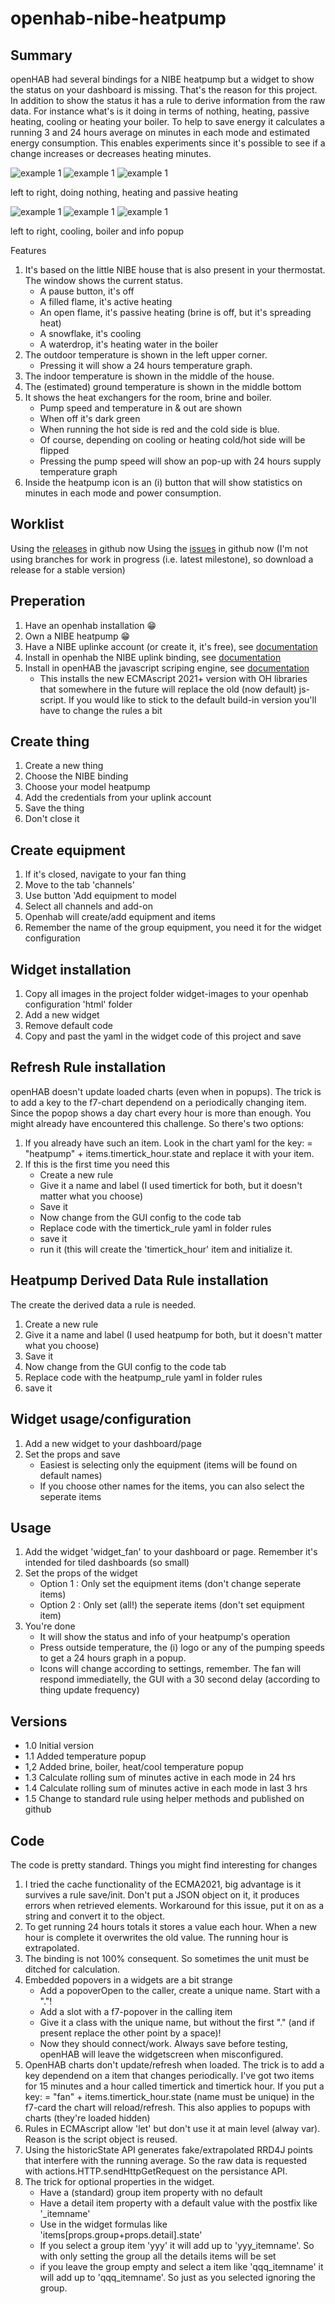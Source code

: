 # openhab-nibe-heatpump

## Summary
openHAB had several bindings for a NIBE heatpump but a widget to show the status on your dashboard is missing. That's the reason for this project. In addition to show the status it has a rule to derive information from the raw data. For instance what's is it doing in terms of nothing, heating, passive heating, cooling or heating your boiler. To help to save energy it calculates a running 3 and 24 hours average on minutes in each mode and estimated energy consumption. This enables experiments since it's possible to see if a change increases or decreases heating minutes.

![example 1](images-wiki/nb-o.png?raw=true)
![example 1](images-wiki/nb-h.png?raw=true)
![example 1](images-wiki/nb-p.png?raw=true)

left to right, doing nothing, heating and passive heating

![example 1](images-wiki/nb-c.png?raw=true)
![example 1](images-wiki/nb-b.png?raw=true)
![example 1](images-wiki/nb-pop.png?raw=true)

left to right, cooling, boiler and info popup

Features
1. It's based on the little NIBE house that is also present in your thermostat. The window shows the current status. 
	* A pause button, it's off
	* A filled flame, it's active heating
	* An open flame, it's passive heating (brine is off, but it's spreading heat)
	* A snowflake, it's cooling
	* A waterdrop, it's heating water in the boiler
2. The outdoor temperature is shown in the left upper corner.
	* Pressing it will show a 24 hours temperature graph.
2. The indoor temperature is shown in the middle of the house. 
3. The (estimated) ground temperature is shown in the middle bottom
4. It shows the heat exchangers for the room, brine and boiler.
	* Pump speed and temperature in & out are shown
	* When off it's dark green
	* When running the hot side is red and the cold side is blue.
	* Of course, depending on cooling or heating cold/hot side will be flipped
	* Pressing the pump speed will show an pop-up with 24 hours supply temperature graph
5. Inside the heatpump icon is an (i) button that will show statistics on minutes in each mode and power consumption.
	
## Worklist
Using the [releases](https://github.com/supersjellie/openhab-nibe-heatpump/releases) in github now
Using the [issues](https://github.com/supersjellie/openhab-nibe-heatpump/issues) in github now
(I'm not using branches for work in progress (i.e. latest milestone), so download a release for a stable version)

## Preperation
1. Have an openhab installation :grin:
2. Own a NIBE heatpump :grin:
3. Have a NIBE uplinke account (or create it, it's free), see [documentation](https://www.nibeuplink.com/)
4. Install in openhab the NIBE uplink binding, see [documentation](https://www.openhab.org/addons/bindings/nibeuplink/)
5. Install in openHAB the javascript scriping engine, see [documentation](http://hal9000:8080/settings/addons/automation-jsscripting)
	* This installs the new ECMAscript 2021+ version with OH libraries that somewhere in the future will replace the old (now default) js-script. If you would like to stick to the default build-in version you'll have to change the rules a bit	

## Create thing
1. Create a new thing
2. Choose the NIBE binding
3. Choose your model heatpump
4. Add the credentials from your uplink account
5. Save the thing 
6. Don't close it

## Create equipment
1. If it's closed, navigate to your fan thing
2. Move to the tab 'channels'
3. Use button 'Add equipment to model
4. Select all channels and add-on
5. Openhab will create/add equipment and items
6. Remember the name of the group equipment, you need it for the widget configuration

## Widget installation
1. Copy all images in the project folder widget-images to your openhab configuration 'html' folder 
1. Add a new widget
2. Remove default code
3. Copy and past the yaml in the widget code of this project and save

## Refresh Rule installation
openHAB doesn't update loaded charts (even when in popups). The trick is to add a key to the f7-chart dependend on a periodically changing item. Since the popop shows a day chart every hour is more  than enough. You might already have encountered this challenge. So there's two options:
1. If you already have such an item. Look in the chart yaml for the key: = "heatpump" + items.timertick_hour.state and replace it with your item.
2. If this is the first time you need this
	* Create a new rule
	* Give it a name and label (I used timertick for both, but it doesn't matter what you choose)
	* Save it
	* Now change from the GUI config to the code tab
	* Replace code with the timertick_rule yaml in folder rules 
	* save it
	* run it (this will create the 'timertick_hour' item and initialize it.

## Heatpump Derived Data Rule installation
The create the derived data a rule is needed.
1. Create a new rule
2. Give it a name and label (I used heatpump for both, but it doesn't matter what you choose)
3. Save it
4. Now change from the GUI config to the code tab
5. Replace code with the heatpump_rule yaml in folder rules 
6. save it

## Widget usage/configuration
1. Add a new widget to your dashboard/page
2. Set the props and save
	* Easiest is selecting only the equipment (items will be found on default names)
	* If you choose other names for the items, you can also select the seperate items

## Usage
1. Add the widget 'widget_fan' to your dashboard or page. Remember it's intended for tiled dashboards (so small)
2. Set the props of the widget
	* Option 1 : Only set the equipment items (don't change seperate items)
	* Option 2 : Only set (all!) the seperate items (don't set equipment item)
3. You're done
	* It will show the status and info of your heatpump's operation
	* Press outside temperature, the (i) logo or any of the pumping speeds to get a 24 hours graph in a popup.
	* Icons will change according to settings, remember. The fan will respond immediatelly, the GUI with a 30 second delay (according to thing update frequency)

## Versions
* 1.0 Initial version
* 1.1 Added temperature popup
* 1,2 Added brine, boiler, heat/cool temperature popup
* 1.3 Calculate rolling sum of minutes active in each mode in 24 hrs
* 1.4 Calculate rolling sum of minutes active in each mode in last 3 hrs
* 1.5 Change to standard rule using helper methods and published on github
	
## Code
The code is pretty standard. Things you might find interesting for changes
1. I tried the cache functionality of the ECMA2021, big advantage is it survives a rule save/init. Don't put a JSON object on it, it produces errors when retrieved elements. Workaround for this issue, put it on as a string and convert it to the object.
2. To get running 24 hours totals it stores a value each hour. When a new hour is complete it overwrites the old value. The running hour is extrapolated.
3. The binding is not 100% consequent. So sometimes the unit must be ditched for calculation.
4. Embedded popovers in a widgets are a bit strange
	* Add a popoverOpen to the caller, create a unique name. Start with a "."!
	* Add a slot with a f7-popover in the calling item
	* Give it a class with the unique name, but without the first "." (and if present replace the other point by a space)!
	* Now they should connect/work. Always save before testing, openHAB will leave the widgetscreen when misconfigured.
5. OpenHAB charts don't update/refresh when loaded. The trick is to add a key dependend on a item that changes periodically. I've got two items for 15 minutes and a hour called timertick and timertick hour. If you put a key: = "fan" + items.timertick_hour.state (name must be unique) in the f7-card the chart will reload/refresh. This also applies to popups with charts (they're loaded hidden) 
6. Rules in ECMAscript allow 'let' but don't use it at main level (alway var). Reason is the script object is reused.
7. Using the historicState API generates fake/extrapolated RRD4J points that interfere with the running average. So the raw data is requested with actions.HTTP.sendHttpGetRequest on the persistance API.
8. The trick for optional properties in the widget.
	* Have a (standard) group item property with no default
	* Have a detail item property with a default value with the postfix like '_itemname'
	* Use in the widget formulas like 'items[props.group+props.detail].state'
	* If you select a group item 'yyy' it will add up to 'yyy_itemname'. So with only setting the group all the details items will be set
	* if you leave the group empty and select a item like 'qqq_itemname' it will add up to 'qqq_itemname'. So just as you selected ignoring the group.